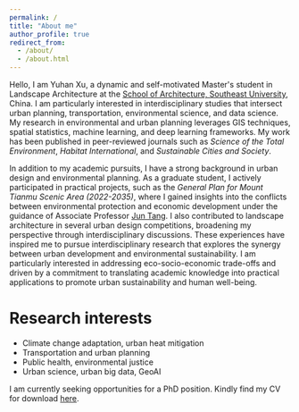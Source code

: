 ```yaml
---
permalink: /
title: "About me"
author_profile: true
redirect_from: 
  - /about/
  - /about.html
---
```


Hello, I am Yuhan Xu, a dynamic and self-motivated Master's student in Landscape Architecture at the [School of Architecture, Southeast University](https://arch.seu.edu.cn/jz_en/main.psp), China. I am particularly interested in interdisciplinary studies that intersect urban planning, transportation, environmental science, and data science. My research in environmental and urban planning leverages GIS techniques, spatial statistics, machine learning, and deep learning frameworks. My work has been published in peer-reviewed journals such as *Science of the Total Environment*, *Habitat International*, and *Sustainable Cities and Society*. 

In addition to my academic pursuits, I have a strong background in urban design and environmental planning. As a graduate student, I actively participated in practical projects, such as the *General Plan for Mount Tianmu Scenic Area (2022-2035)*, where I gained insights into the conflicts between environmental protection and economic development under the guidance of Associate Professor [Jun Tang](https://arch.seu.edu.cn/jz_en/2019/1116/c41171a410236/page.htm). I also contributed to landscape architecture in several urban design competitions, broadening my perspective through interdisciplinary discussions. These experiences have inspired me to pursue interdisciplinary research that explores the synergy between urban development and environmental sustainability. I am particularly interested in addressing eco-socio-economic trade-offs and driven by a commitment to translating academic knowledge into practical applications to promote urban sustainability and human well-being.

Research interests
======
* Climate change adaptation, urban heat mitigation
* Transportation and urban planning
* Public health, environmental justice
* Urban science, urban big data, GeoAI

I am currently seeking opportunities for a PhD position. Kindly find my CV for download [here](http://sealxuyh.github.io/files/Yuhan_XU_CV_2024-November.pdf).
